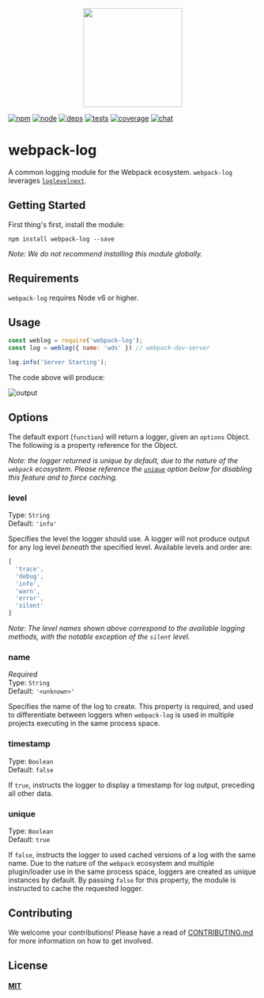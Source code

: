 <div align="center">
  <a href="https://github.com/webpack/webpack">
    <img width="200" height="200" src="https://webpack.js.org/assets/icon-square-big.svg">
  </a>
</div>

[![npm][npm]][npm-url]
[![node][node]][node-url]
[![deps][deps]][deps-url]
[![tests][tests]][tests-url]
[![coverage][cover]][cover-url]
[![chat][chat]][chat-url]

# webpack-log

A common logging module for the Webpack ecosystem. `webpack-log` leverages
[`loglevelnext`][loglevelnext].

## Getting Started

First thing's first, install the module:

```console
npm install webpack-log --save
```

_Note: We do not recommend installing this module globally._

## Requirements

`webpack-log` requires Node v6 or higher.

## Usage

```js
const weblog = require('webpack-log');
const log = weblog({ name: 'wds' }) // webpack-dev-server

log.info('Server Starting');
```

The code above will produce:

![output](output.png)

## Options

The default export (`function`) will return a logger, given an `options` Object. The following is a property reference
for the Object.

_Note: the logger returned is unique by default, due to the nature of the `webpack`
ecosystem. Please reference the [`unique`](#unique) option below for disabling this feature and to force caching._

### level

Type: `String`  
Default: `'info'`

Specifies the level the logger should use. A logger will not produce output for any log level _beneath_ the specified
level. Available levels and order are:

```js
[
  'trace',
  'debug',
  'info',
  'warn',
  'error',
  'silent'
]
```

_Note: The level names shown above correspond to the available logging methods, with the notable exception of
the `silent` level._

### name

_Required_  
Type: `String`  
Default: `'<unknown>'`

Specifies the name of the log to create. This property is required, and used to differentiate between loggers
when `webpack-log` is used in multiple projects executing in the same process space.

### timestamp

Type: `Boolean`  
Default: `false`

If `true`, instructs the logger to display a timestamp for log output, preceding all other data.

### unique

Type: `Boolean`  
Default: `true`

If `false`, instructs the logger to used cached versions of a log with the same name. Due to the nature of the `webpack`
ecosystem and multiple plugin/loader use in the same process space, loggers are created as unique instances by default.
By passing `false` for this property, the module is instructed to cache the requested logger.

## Contributing

We welcome your contributions! Please have a read of [CONTRIBUTING.md](CONTRIBUTING.md) for more information on how to
get involved.

## License

#### [MIT](./LICENSE)

[npm]: https://img.shields.io/npm/v/webpack-log.svg

[npm-url]: https://npmjs.com/package/webpack-log

[node]: https://img.shields.io/node/v/webpack-log.svg

[node-url]: https://nodejs.org

[deps]: https://david-dm.org/webpack-contrib/webpack-log.svg

[deps-url]: https://david-dm.org/webpack-contrib/webpack-log

[tests]: http://img.shields.io/travis/webpack-contrib/webpack-log.svg

[tests-url]: https://travis-ci.org/webpack-contrib/webpack-log

[cover]: https://codecov.io/gh/webpack-contrib/webpack-log/branch/master/graph/badge.svg

[cover-url]: https://codecov.io/gh/webpack-contrib/webpack-log

[chat]: https://badges.gitter.im/webpack/webpack.svg

[chat-url]: https://gitter.im/webpack/webpack

[loglevelnext]: https://github.com/shellscape/loglevelnext
